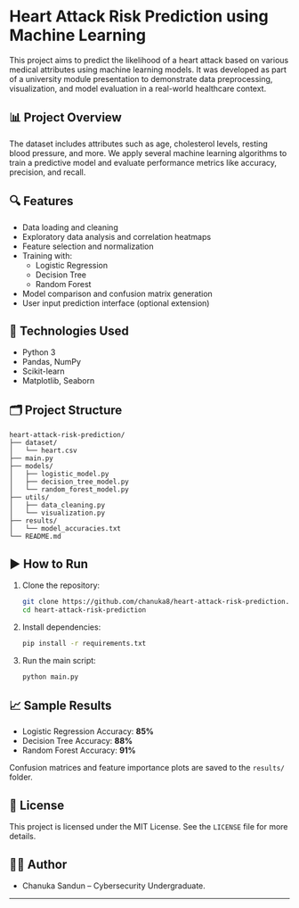 # Heart Attack Risk Prediction using Machine Learning

This project aims to predict the likelihood of a heart attack based on various medical attributes using machine learning models. It was developed as part of a university module presentation to demonstrate data preprocessing, visualization, and model evaluation in a real-world healthcare context.

## 📊 Project Overview

The dataset includes attributes such as age, cholesterol levels, resting blood pressure, and more. We apply several machine learning algorithms to train a predictive model and evaluate performance metrics like accuracy, precision, and recall.

## 🔍 Features

- Data loading and cleaning
- Exploratory data analysis and correlation heatmaps
- Feature selection and normalization
- Training with:
  - Logistic Regression
  - Decision Tree
  - Random Forest
- Model comparison and confusion matrix generation
- User input prediction interface (optional extension)

## 🧪 Technologies Used

- Python 3
- Pandas, NumPy
- Scikit-learn
- Matplotlib, Seaborn

## 🗂️ Project Structure

```
heart-attack-risk-prediction/
├── dataset/
│   └── heart.csv
├── main.py
├── models/
│   ├── logistic_model.py
│   ├── decision_tree_model.py
│   └── random_forest_model.py
├── utils/
│   ├── data_cleaning.py
│   └── visualization.py
├── results/
│   └── model_accuracies.txt
└── README.md
```

## ▶️ How to Run

1. Clone the repository:
   ```bash
   git clone https://github.com/chanuka8/heart-attack-risk-prediction.git
   cd heart-attack-risk-prediction
   ```

2. Install dependencies:
   ```bash
   pip install -r requirements.txt
   ```

3. Run the main script:
   ```bash
   python main.py
   ```

## 📈 Sample Results

- Logistic Regression Accuracy: **85%**
- Decision Tree Accuracy: **88%**
- Random Forest Accuracy: **91%**

Confusion matrices and feature importance plots are saved to the `results/` folder.

## 📜 License

This project is licensed under the MIT License. See the `LICENSE` file for more details.

## 🙋‍♀️ Author

- Chanuka Sandun – Cybersecurity Undergraduate.

---
